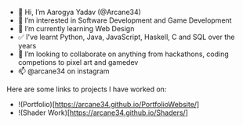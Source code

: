 - 👋 Hi, I’m Aarogya Yadav (@Arcane34)
- 👀 I’m interested in Software Development and Game Development
- 🌱 I’m currently learning Web Design
- ✅ I've learnt Python, Java, JavaScript, Haskell, C and SQL over the years
- 💞️ I’m looking to collaborate on anything from hackathons, coding competions to pixel art and gamedev
- 📫 @arcane34 on instagram 

Here are some links to projects I have worked on:
- !(Portfolio)[https://arcane34.github.io/PortfolioWebsite/]
- !(Shader Work)[https://arcane34.github.io/Shaders/]

<!---
Arcane34/Arcane34 is a ✨ special ✨ repository because its `README.md` (this file) appears on your GitHub profile.
You can click the Preview link to take a look at your changes.
--->
